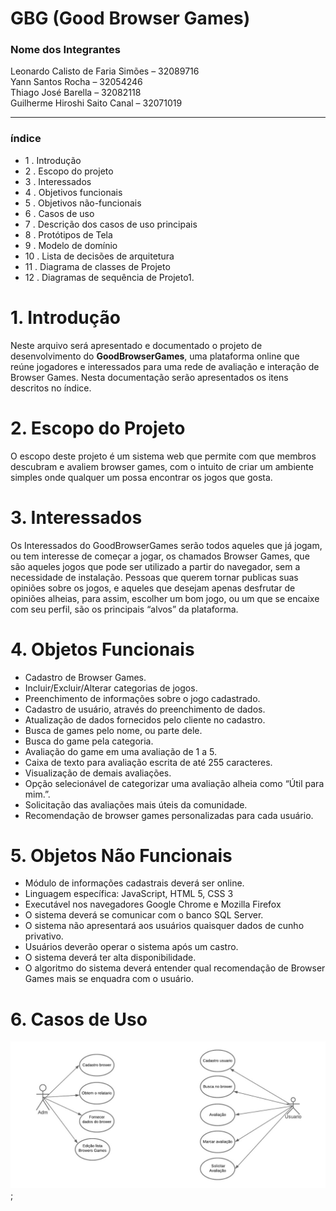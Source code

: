 # GBG (Good Browser Games)

###   Nome dos Integrantes
Leonardo Calisto de Faria Simões – 32089716<br/>
Yann Santos Rocha – 32054246<br/>
Thiago José Barella – 32082118<br/>
Guilherme Hiroshi Saito Canal – 32071019<br/>


***

### índice
* 1 . Introdução
* 2 . Escopo do projeto
* 3 . Interessados
* 4 . Objetivos funcionais
* 5 . Objetivos não-funcionais
* 6 . Casos de uso
* 7 . Descrição dos casos de uso principais
* 8 . Protótipos de Tela
* 9 . Modelo de domínio
* 10 . Lista de decisões de arquitetura
* 11 . Diagrama de classes de Projeto
* 12 . Diagramas de sequência de Projeto1. 

# 1. Introdução
Neste arquivo será apresentado e documentado o projeto de desenvolvimento do **GoodBrowserGames**, uma plataforma online que reúne jogadores e interessados para uma rede de avaliação e interação de Browser Games. Nesta documentação serão apresentados os itens descritos no índice.

# 2. Escopo do Projeto
O escopo deste projeto é um sistema web que permite com que membros descubram e avaliem browser games, com o intuito de criar um ambiente simples onde qualquer um possa encontrar os jogos que gosta.

# 3. Interessados
Os Interessados do GoodBrowserGames serão todos aqueles que já jogam, ou tem interesse de começar a jogar, os chamados Browser Games, que são aqueles jogos que pode ser utilizado a partir do navegador, sem a necessidade de instalação. Pessoas que querem tornar publicas suas opiniões sobre os jogos, e aqueles que desejam apenas desfrutar de opiniões alheias, para assim, escolher um bom jogo, ou um que se encaixe com seu perfil, são os principais “alvos” da plataforma. 

# 4. Objetos Funcionais
* Cadastro de Browser Games.
* Incluir/Excluir/Alterar categorias de jogos.
* Preenchimento de informações sobre o jogo cadastrado.
* Cadastro de usuário, através do preenchimento de dados.
* Atualização de dados fornecidos pelo cliente no cadastro.
* Busca de games pelo nome, ou parte dele.
* Busca do game pela categoria.
* Avaliação do game em uma avaliação de 1 a 5.
* Caixa de texto para avaliação escrita de até 255 caracteres.
* Visualização de demais avaliações.
* Opção selecionável de categorizar uma avaliação alheia como “Útil para mim.”.
* Solicitação das avaliações mais úteis da comunidade.
* Recomendação de browser games personalizadas para cada usuário. 

# 5. Objetos Não Funcionais
* Módulo de informações cadastrais deverá ser online.
* Linguagem específica: JavaScript, HTML 5, CSS 3
* Executável nos navegadores Google Chrome e Mozilla Firefox
* O sistema deverá se comunicar com o banco SQL Server.
* O sistema não apresentará aos usuários quaisquer dados de cunho privativo.
* Usuários deverão operar o sistema após um castro.
* O sistema deverá ter alta disponibilidade.
* O algoritmo do sistema deverá entender qual recomendação de Browser Games mais se enquadra com o usuário. 

# 6. Casos de Uso

<img src="./casos.jpg" alt="casos de uso"/>;




